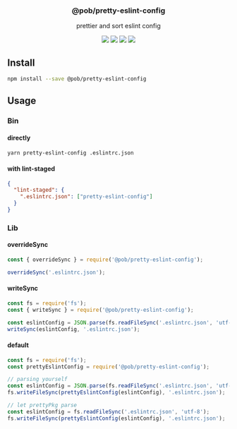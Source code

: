 <h3 align="center">
  @pob/pretty-eslint-config
</h3>

<p align="center">
  prettier and sort eslint config
</p>

<p align="center">
  <a href="https://npmjs.org/package/@pob/pretty-eslint-config"><img src="https://img.shields.io/npm/v/@pob/pretty-eslint-config.svg?style=flat-square"></a>
  <a href="https://npmjs.org/package/@pob/pretty-eslint-config"><img src="https://img.shields.io/npm/dw/@pob/pretty-eslint-config.svg?style=flat-square"></a>
  <a href="https://npmjs.org/package/@pob/pretty-eslint-config"><img src="https://img.shields.io/node/v/@pob/pretty-eslint-config.svg?style=flat-square"></a>
  <a href="https://npmjs.org/package/@pob/pretty-eslint-config"><img src="https://img.shields.io/npm/types/@pob/pretty-eslint-config.svg?style=flat-square"></a>
</p>

## Install

```bash
npm install --save @pob/pretty-eslint-config
```

## Usage

### Bin

#### directly

```bash
yarn pretty-eslint-config .eslintrc.json
```

#### with lint-staged

```json
{
  "lint-staged": {
    ".eslintrc.json": ["pretty-eslint-config"]
  }
}
```

### Lib

#### overrideSync

```js
const { overrideSync } = require('@pob/pretty-eslint-config');

overrideSync('.eslintrc.json');
```

#### writeSync

```js
const fs = require('fs');
const { writeSync } = require('@pob/pretty-eslint-config');

const eslintConfig = JSON.parse(fs.readFileSync('.eslintrc.json', 'utf-8'));
writeSync(eslintConfig, '.eslintrc.json');
```

#### default

```js
const fs = require('fs');
const prettyEslintConfig = require('@pob/pretty-eslint-config');

// parsing yourself
const eslintConfig = JSON.parse(fs.readFileSync('.eslintrc.json', 'utf-8'));
fs.writeFileSync(prettyEslintConfig(eslintConfig), '.eslintrc.json');

// let prettyPkg parse
const eslintConfig = fs.readFileSync('.eslintrc.json', 'utf-8');
fs.writeFileSync(prettyEslintConfig(eslintConfig), '.eslintrc.json');
```
